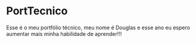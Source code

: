 # PortTecnico
Esse é o meu portfólio técnico, meu nome é Douglas e esse ano eu espero aumentar mais minha habilidade de aprender!!!
